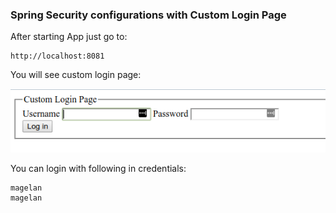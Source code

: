 ### Spring Security configurations with Custom Login Page

After starting App just go to:

    http://localhost:8081
    
You will see custom login page:

![Custom Login page](custom_login_page.png)

You can login with following in credentials:

    magelan
    magelan 
    
    